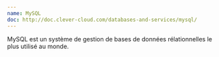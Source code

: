 ```yaml
---
name: MySQL
doc: http://doc.clever-cloud.com/databases-and-services/mysql/
---
```


MySQL est un système de gestion de bases de données rélationnelles le plus utilisé au monde.